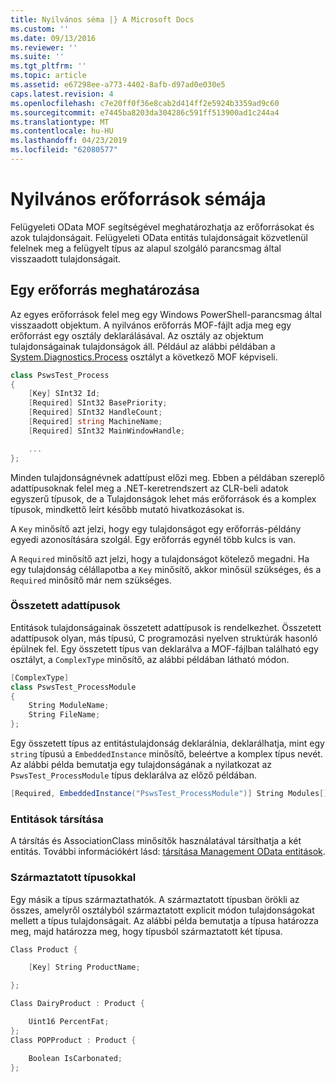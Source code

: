 ```yaml
---
title: Nyilvános séma |} A Microsoft Docs
ms.custom: ''
ms.date: 09/13/2016
ms.reviewer: ''
ms.suite: ''
ms.tgt_pltfrm: ''
ms.topic: article
ms.assetid: e67298ee-a773-4402-8afb-d97ad0e030e5
caps.latest.revision: 4
ms.openlocfilehash: c7e20ff0f36e8cab2d414ff2e5924b3359ad9c60
ms.sourcegitcommit: e7445ba8203da304286c591ff513900ad1c244a4
ms.translationtype: MT
ms.contentlocale: hu-HU
ms.lasthandoff: 04/23/2019
ms.locfileid: "62080577"
---
```

# <a name="public-resource-schema"></a>Nyilvános erőforrások sémája

Felügyeleti OData MOF segítségével meghatározhatja az erőforrásokat és azok tulajdonságait. Felügyeleti OData entitás tulajdonságait közvetlenül felelnek meg a felügyelt típus az alapul szolgáló parancsmag által visszaadott tulajdonságait.

## <a name="defining-a-resource"></a>Egy erőforrás meghatározása

Az egyes erőforrások felel meg egy Windows PowerShell-parancsmag által visszaadott objektum. A nyilvános erőforrás MOF-fájlt adja meg egy erőforrást egy osztály deklarálásával. Az osztály az objektum tulajdonságainak tulajdonságok áll. Például az alábbi példában a [System.Diagnostics.Process](/dotnet/api/System.Diagnostics.Process) osztályt a következő MOF képviseli.

```csharp
class PswsTest_Process
{
    [Key] SInt32 Id;
    [Required] SInt32 BasePriority;
    [Required] SInt32 HandleCount;
    [Required] string MachineName;
    [Required] SInt32 MainWindowHandle;

    ...
};
```

Minden tulajdonságnévnek adattípust előzi meg. Ebben a példában szereplő adattípusoknak felel meg a .NET-keretrendszert az CLR-beli adatok egyszerű típusok, de a Tulajdonságok lehet más erőforrások és a komplex típusok, mindkettő leírt később mutató hivatkozásokat is.

A `Key` minősítő azt jelzi, hogy egy tulajdonságot egy erőforrás-példány egyedi azonosítására szolgál. Egy erőforrás egynél több kulcs is van.

A `Required` minősítő azt jelzi, hogy a tulajdonságot kötelező megadni. Ha egy tulajdonság célállapotba a `Key` minősítő, akkor minősül szükséges, és a `Required` minősítő már nem szükséges.

### <a name="complex-data-types"></a>Összetett adattípusok

Entitások tulajdonságainak összetett adattípusok is rendelkezhet. Összetett adattípusok olyan, más típusú, C programozási nyelven struktúrák hasonló épülnek fel. Egy összetett típus van deklarálva a MOF-fájlban található egy osztályt, a `ComplexType` minősítő, az alábbi példában látható módon.

```csharp
[ComplexType]
class PswsTest_ProcessModule
{
    String ModuleName;
    String FileName;
};
```

Egy összetett típus az entitástulajdonság deklarálnia, deklarálhatja, mint egy `string` típusú a `EmbeddedInstance` minősítő, beleértve a komplex típus nevét. Az alábbi példa bemutatja egy tulajdonságának a nyilatkozat az `PswsTest_ProcessModule` típus deklarálva az előző példában.

```csharp
[Required, EmbeddedInstance("PswsTest_ProcessModule")] String Modules[];
```

### <a name="associating-entities"></a>Entitások társítása

A társítás és AssociationClass minősítők használatával társíthatja a két entitás. További információkért lásd: [társítása Management OData entitások](./associating-management-odata-entities.md).

### <a name="derived-types"></a>Származtatott típusokkal

Egy másik a típus származtathatók. A származtatott típusban örökli az összes, amelyről osztályból származtatott explicit módon tulajdonságokat mellett a típus tulajdonságait. Az alábbi példa bemutatja a típusa határozza meg, majd határozza meg, hogy típusból származtatott két típusa.

```csharp
Class Product {

    [Key] String ProductName;

};

Class DairyProduct : Product {

    Uint16 PercentFat;
};
Class POPProduct : Product {

    Boolean IsCarbonated;
};
```